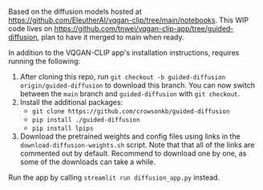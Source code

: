 Based on the diffusion models hosted at https://github.com/EleutherAI/vqgan-clip/tree/main/notebooks. This WIP code lives on https://github.com/tnwei/vqgan-clip-app/tree/guided-diffusion, plan to have it merged to main when ready.

In addition to the VQGAN-CLIP app's installation instructions, requires running the following:

1. After cloning this repo, run `git checkout -b guided-diffusion origin/guided-diffusion` to download this branch. You can now switch between the `main` branch and `guided-diffusion` with `git checkout`.
2. Install the additional packages:
    + `git clone https://github.com/crowsonkb/guided-diffusion`
    + `pip install ./guided-diffusion`
    + `pip install lpips`
3. Download the pretrained weights and config files using links in the `download-diffusion-weights.sh` script. Note that that all of the links are commented out by default. Recommend to download one by one, as some of the downloads can take a while.
    

Run the app by calling `streamlit run diffusion_app.py` instead.